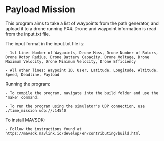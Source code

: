 # Payload Mission

This program aims to take a list of waypoints from the path generator, and upload it to a drone running PX4. Drone and waypoint information is read from the input.txt file.

The input format in the input.txt file is:

	- 1st Line: Number of Waypoints, Drone Mass, Drone Number of Rotors, Drone Rotor Radius, Drone Battery Capacity, Drone Voltage, Drone Maximum Velocity, Drone Minimum Velocity, Drone Efficiency 

	- All other lines: Waypoint ID, User, Latitude, Longitude, Altitude, Speed, Deadline, Payload


Running the program:

	- To compile the program, navigate into the build folder and use the 'make' command.

	- To run the program using the simulator's UDP connection, use ./time_mission udp://:14540

To install MAVSDK:

	- Follow the instructions found at https://mavsdk.mavlink.io/develop/en/contributing/build.html
	

